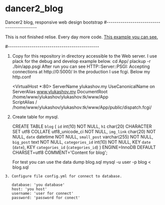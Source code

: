 # dancer2_blog
Dancer2 blog, responsive web design bootstrap
#-------------------------------------------

This is not finished relise. Every day more code. <a href="ylukashov.tk"> This example you can see.</a>


#----------------------------------------------
  1. Copy for this repository in directory accessible to the Web server.
     I use plack for the debug and develop example below.
     cd App/
     plackup -r ./bin/app.psgi 
     After run you can see HTTP::Server::PSGI: Accepting connections at http://0:5000/
     In the production I use fcgi. Below my http.conf
       
     <VirtualHost *:80>
		  ServerName ylukashov.my
		  UseCanonicalName on
		  ServerAlias www.ylukashov.my
		  DocumentRoot /home/www/ylukashov/ylukashov.tk/www/App  
          ScriptAlias / /home/www/ylukashov/ylukashov.tk/www/App/public/dispatch.fcgi/
     </VirtualHost>
     
   2. Create table for mysql.
      
      CREATE TABLE `blog` (
		  `id` int(10) NOT NULL,
		  `h1` char(20) CHARACTER SET utf8 COLLATE utf8_unicode_ci NOT NULL,
		  `img_link` char(20) NOT NULL,
		  `date` datetime NOT NULL,
		  `small_post` varchar(255) NOT NULL,
		  `big_post` text NOT NULL,
		  `categories_id` int(10) NOT NULL,
		  KEY `date` (`date`),
		  KEY `categories_id` (`categories_id`)
		) ENGINE=InnoDB DEFAULT CHARSET=utf8 COMMENT='Content for blog';
        
      For test you can use the data dump blog.sql
       mysql -u user -p blog < blog.sql
      
    3. Configure file config.yml for connect to database.
       
       database: 'you database'
       host: 'you host'
       username: 'user for connect'
       password: 'password for conect'
      
 
      
       
      


